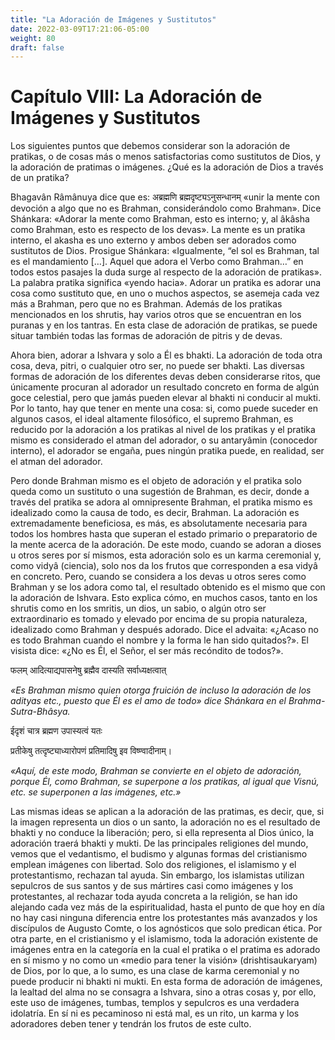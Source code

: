 ```yaml
---
title: "La Adoración de Imágenes y Sustitutos"
date: 2022-03-09T17:21:06-05:00
weight: 80
draft: false
---
```


# Capítulo VIII: La Adoración de Imágenes y Sustitutos

Los siguientes puntos que debemos considerar son la adoración de pratikas, o de cosas más o menos satisfactorias como sustitutos de Dios, y la adoración de pratimas o imágenes. ¿Qué es la adoración de Dios a través de un pratika?

Bhagavân Râmânuya dice que es: अब्रह्मणि ब्रह्मदृष्ट्यऽनुसन्धानम् «unir la mente con devoción a algo que no es Brahman, considerándolo como Brahman». Dice Shánkara: «Adorar la mente como Brahman, esto es interno; y, al âkâsha como Brahman, esto es respecto de los devas». La mente es un pratika interno, el akasha es uno externo y ambos deben ser adorados como sustitutos de Dios. Prosigue Shánkara: «Igualmente, “el sol es Brahman, tal es el mandamiento \[…\]. Aquel que adora el Verbo como Brahman…” en todos estos pasajes la duda surge al respecto de la adoración de pratikas». La palabra pratika significa «yendo hacia». Adorar un pratika es adorar una cosa como sustituto que, en uno o muchos aspectos, se asemeja cada vez más a Brahman, pero que no es Brahman. Además de los pratikas mencionados en los shrutis, hay varios otros que se encuentran en los puranas y en los tantras. En esta clase de adoración de pratikas, se puede situar también todas las formas de adoración de pitris y de devas.

Ahora bien, adorar a Ishvara y solo a Él es bhakti. La adoración de toda otra cosa, deva, pitri, o cualquier otro ser, no puede ser bhakti. Las diversas formas de adoración de los diferentes devas deben considerarse ritos, que únicamente procuran al adorador un resultado concreto en forma de algún goce celestial, pero que jamás pueden elevar al bhakti ni conducir al mukti. Por lo tanto, hay que tener en mente una cosa: si, como puede suceder en algunos casos, el ideal altamente filosófico, el supremo Brahman, es reducido por la adoración a los pratikas al nivel de los pratikas y el pratika mismo es considerado el atman del adorador, o su antaryâmin \(conocedor interno\), el adorador se engaña, pues ningún pratika puede, en realidad, ser el atman del adorador.

Pero donde Brahman mismo es el objeto de adoración y el pratika solo queda como un sustituto o una sugestión de Brahman, es decir, donde a través del pratika se adora al omnipresente Brahman, el pratika mismo es idealizado como la causa de todo, es decir, Brahman. La adoración es extremadamente beneficiosa, es más, es absolutamente necesaria para todos los hombres hasta que superan el estado primario o preparatorio de la mente acerca de la adoración. De este modo, cuando se adoran a dioses u otros seres por sí mismos, esta adoración solo es un karma ceremonial y, como vidyâ \(ciencia\), solo nos da los frutos que corresponden a esa vidyâ en concreto. Pero, cuando se considera a los devas u otros seres como Brahman y se los adora como tal, el resultado obtenido es el mismo que con la adoración de Ishvara. Esto explica cómo, en muchos casos, tanto en los shrutis como en los smritis, un dios, un sabio, o algún otro ser extraordinario es tomado y elevado por encima de su propia naturaleza, idealizado como Brahman y después adorado. Dice el advaita: «¿Acaso no es todo Brahman cuando el nombre y la forma le han sido quitados?». El visista dice: «¿No es Él, el Señor, el ser más recóndito de todos?».

फलम् आदित्याद्यपासनेषु ब्रह्मैव दास्यति सर्वाध्यक्षत्वात्

*«Es Brahman mismo quien otorga fruición de incluso la adoración de los adityas etc., puesto que Él es el amo de todo» dice Shánkara en el Brahma-Sutra-Bhâsya.*

ईदृशं चात्र ब्रह्मण उपास्यत्वं यतः

प्रतीकेषु तत्दृष्ट्याध्यारोपणं प्रतिमादिषु इव विष्ण्वादीनाम्।

*«Aquí, de este modo, Brahman se convierte en el objeto de adoración, porque Él, como Brahman, se superpone a los pratikas, al igual que Visnú, etc. se superponen a las imágenes, etc.»*

Las mismas ideas se aplican a la adoración de las pratimas, es decir, que, si la imagen representa un dios o un santo, la adoración no es el resultado de bhakti y no conduce la liberación; pero, si ella representa al Dios único, la adoración traerá bhakti y mukti. De las principales religiones del mundo, vemos que el vedantismo, el budismo y algunas formas del cristianismo emplean imágenes con libertad. Solo dos religiones, el islamismo y el protestantismo, rechazan tal ayuda. Sin embargo, los islamistas utilizan sepulcros de sus santos y de sus mártires casi como imágenes y los protestantes, al rechazar toda ayuda concreta a la religión, se han ido alejando cada vez más de la espiritualidad, hasta el punto de que hoy en día no hay casi ninguna diferencia entre los protestantes más avanzados y los discípulos de Augusto Comte, o los agnósticos que solo predican ética. Por otra parte, en el cristianismo y el islamismo, toda la adoración existente de imágenes entra en la categoría en la cual el pratika o el pratima es adorado en sí mismo y no como un «medio para tener la visión» \(drishtisaukaryam\) de Dios, por lo que, a lo sumo, es una clase de karma ceremonial y no puede producir ni bhakti ni mukti. En esta forma de adoración de imágenes, la lealtad del alma no se consagra a Ishvara, sino a otras cosas y, por ello, este uso de imágenes, tumbas, templos y sepulcros es una verdadera idolatría. En sí ni es pecaminoso ni está mal, es un rito, un karma y los adoradores deben tener y tendrán los frutos de este culto.
